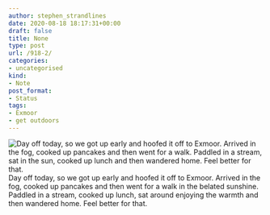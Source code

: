 ```yaml
---
author: stephen_strandlines
date: 2020-08-18 18:17:31+00:00
draft: false
title: None
type: post
url: /918-2/
categories:
- uncategorised
kind:
- Note
post_format:
- Status
tags:
- Exmoor
- get outdoors
---
```


![Day off today, so we got up early and hoofed it off to Exmoor. Arrived in the fog, cooked up pancakes and then went for a walk. Paddled in a stream, sat in the sun, cooked up lunch and then wandered home. Feel better for that.](https://www.dropbox.com/s/w14ts4tuf8eg7cm/IMG_3693.jpeg?raw=1)
Day off today, so we got up early and hoofed it off to Exmoor. Arrived in the fog, cooked up pancakes and then went for a walk in the belated sunshine. Paddled in a stream, cooked up lunch, sat around enjoying the warmth and then wandered home. Feel better for that.
